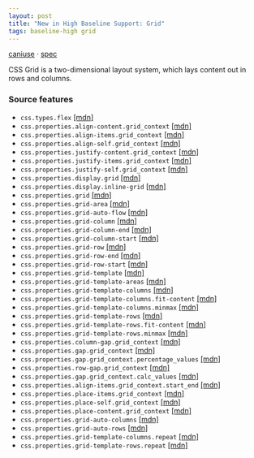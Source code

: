 ```yaml
---
layout: post
title: "New in High Baseline Support: Grid"
tags: baseline-high grid
---
```


[caniuse](https://caniuse.com/?search=grid) · [spec](https://drafts.csswg.org/css-grid-3/)

CSS Grid is a two-dimensional layout system, which lays content out in rows and columns.

### Source features

- ``css.types.flex`` [[mdn]](https://developer.mozilla.org/en-US/search?q=css.types.flex)
- ``css.properties.align-content.grid_context`` [[mdn]](https://developer.mozilla.org/en-US/search?q=css.properties.align-content.grid_context)
- ``css.properties.align-items.grid_context`` [[mdn]](https://developer.mozilla.org/en-US/search?q=css.properties.align-items.grid_context)
- ``css.properties.align-self.grid_context`` [[mdn]](https://developer.mozilla.org/en-US/search?q=css.properties.align-self.grid_context)
- ``css.properties.justify-content.grid_context`` [[mdn]](https://developer.mozilla.org/en-US/search?q=css.properties.justify-content.grid_context)
- ``css.properties.justify-items.grid_context`` [[mdn]](https://developer.mozilla.org/en-US/search?q=css.properties.justify-items.grid_context)
- ``css.properties.justify-self.grid_context`` [[mdn]](https://developer.mozilla.org/en-US/search?q=css.properties.justify-self.grid_context)
- ``css.properties.display.grid`` [[mdn]](https://developer.mozilla.org/en-US/search?q=css.properties.display.grid)
- ``css.properties.display.inline-grid`` [[mdn]](https://developer.mozilla.org/en-US/search?q=css.properties.display.inline-grid)
- ``css.properties.grid`` [[mdn]](https://developer.mozilla.org/en-US/search?q=css.properties.grid)
- ``css.properties.grid-area`` [[mdn]](https://developer.mozilla.org/en-US/search?q=css.properties.grid-area)
- ``css.properties.grid-auto-flow`` [[mdn]](https://developer.mozilla.org/en-US/search?q=css.properties.grid-auto-flow)
- ``css.properties.grid-column`` [[mdn]](https://developer.mozilla.org/en-US/search?q=css.properties.grid-column)
- ``css.properties.grid-column-end`` [[mdn]](https://developer.mozilla.org/en-US/search?q=css.properties.grid-column-end)
- ``css.properties.grid-column-start`` [[mdn]](https://developer.mozilla.org/en-US/search?q=css.properties.grid-column-start)
- ``css.properties.grid-row`` [[mdn]](https://developer.mozilla.org/en-US/search?q=css.properties.grid-row)
- ``css.properties.grid-row-end`` [[mdn]](https://developer.mozilla.org/en-US/search?q=css.properties.grid-row-end)
- ``css.properties.grid-row-start`` [[mdn]](https://developer.mozilla.org/en-US/search?q=css.properties.grid-row-start)
- ``css.properties.grid-template`` [[mdn]](https://developer.mozilla.org/en-US/search?q=css.properties.grid-template)
- ``css.properties.grid-template-areas`` [[mdn]](https://developer.mozilla.org/en-US/search?q=css.properties.grid-template-areas)
- ``css.properties.grid-template-columns`` [[mdn]](https://developer.mozilla.org/en-US/search?q=css.properties.grid-template-columns)
- ``css.properties.grid-template-columns.fit-content`` [[mdn]](https://developer.mozilla.org/en-US/search?q=css.properties.grid-template-columns.fit-content)
- ``css.properties.grid-template-columns.minmax`` [[mdn]](https://developer.mozilla.org/en-US/search?q=css.properties.grid-template-columns.minmax)
- ``css.properties.grid-template-rows`` [[mdn]](https://developer.mozilla.org/en-US/search?q=css.properties.grid-template-rows)
- ``css.properties.grid-template-rows.fit-content`` [[mdn]](https://developer.mozilla.org/en-US/search?q=css.properties.grid-template-rows.fit-content)
- ``css.properties.grid-template-rows.minmax`` [[mdn]](https://developer.mozilla.org/en-US/search?q=css.properties.grid-template-rows.minmax)
- ``css.properties.column-gap.grid_context`` [[mdn]](https://developer.mozilla.org/en-US/search?q=css.properties.column-gap.grid_context)
- ``css.properties.gap.grid_context`` [[mdn]](https://developer.mozilla.org/en-US/search?q=css.properties.gap.grid_context)
- ``css.properties.gap.grid_context.percentage_values`` [[mdn]](https://developer.mozilla.org/en-US/search?q=css.properties.gap.grid_context.percentage_values)
- ``css.properties.row-gap.grid_context`` [[mdn]](https://developer.mozilla.org/en-US/search?q=css.properties.row-gap.grid_context)
- ``css.properties.gap.grid_context.calc_values`` [[mdn]](https://developer.mozilla.org/en-US/search?q=css.properties.gap.grid_context.calc_values)
- ``css.properties.align-items.grid_context.start_end`` [[mdn]](https://developer.mozilla.org/en-US/search?q=css.properties.align-items.grid_context.start_end)
- ``css.properties.place-items.grid_context`` [[mdn]](https://developer.mozilla.org/en-US/search?q=css.properties.place-items.grid_context)
- ``css.properties.place-self.grid_context`` [[mdn]](https://developer.mozilla.org/en-US/search?q=css.properties.place-self.grid_context)
- ``css.properties.place-content.grid_context`` [[mdn]](https://developer.mozilla.org/en-US/search?q=css.properties.place-content.grid_context)
- ``css.properties.grid-auto-columns`` [[mdn]](https://developer.mozilla.org/en-US/search?q=css.properties.grid-auto-columns)
- ``css.properties.grid-auto-rows`` [[mdn]](https://developer.mozilla.org/en-US/search?q=css.properties.grid-auto-rows)
- ``css.properties.grid-template-columns.repeat`` [[mdn]](https://developer.mozilla.org/en-US/search?q=css.properties.grid-template-columns.repeat)
- ``css.properties.grid-template-rows.repeat`` [[mdn]](https://developer.mozilla.org/en-US/search?q=css.properties.grid-template-rows.repeat)
